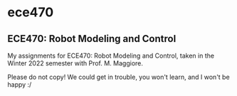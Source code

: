 # ece470

## ECE470: Robot Modeling and Control
My assignments for ECE470: Robot Modeling and Control, taken in the Winter 2022 semester with Prof. M. Maggiore.

Please do not copy!
We could get in trouble, you won't learn, and I won't be happy :/
